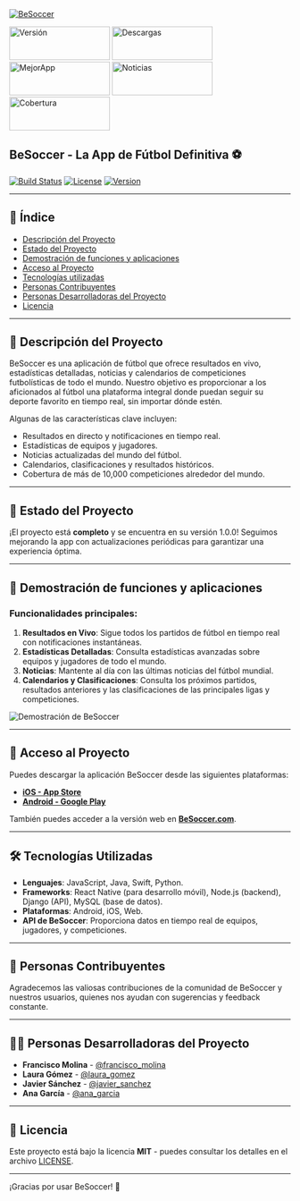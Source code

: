 <a href="https://es.besoccer.com/">
      <img src="https://company.besoccer.com/img/imagotipo/logo-besoccer.svg?v=1"  alt="BeSoccer">
</a>

<a href="https://x.com/besoccer_es"><img src="https://img.shields.io/badge/Version-7.8-blue" width="180" height="60" alt="Versión" /></a>
<a href="https://x.com/besoccer_es"><img src="https://img.shields.io/badge/Descargas-%2B10M-green" width="180" height="60" alt="Descargas"/></a>
<a href="https://x.com/besoccer_es"><img src="https://img.shields.io/badge/Mejor%20App-2016-pink" width="180" height="60" alt="MejorApp" /></a>
<a href="https://x.com/besoccer_es"><img src="https://img.shields.io/badge/Noticias%20A%C3%B1o-%2B250k-purple" width="180" height="60" alt="Noticias" /></a>
<a href="https://x.com/besoccer_es"><img src="https://img.shields.io/badge/Cobertura-%2B24%2F7-yellow" width="180" height="60" alt="Cobertura" /></a>

## BeSoccer - La App de Fútbol Definitiva ⚽
[![Build Status](https://img.shields.io/badge/Build-Passing-brightgreen)](https://besoccer.com) 
[![License](https://img.shields.io/badge/License-MIT-blue.svg)](LICENSE) 
[![Version](https://img.shields.io/badge/Version-1.0.0-orange)](https://besoccer.com)

---

## 📑 Índice

- [Descripción del Proyecto](#descripción-del-proyecto)
- [Estado del Proyecto](#estado-del-proyecto)
- [Demostración de funciones y aplicaciones](#demostración-de-funciones-y-aplicaciones)
- [Acceso al Proyecto](#acceso-al-proyecto)
- [Tecnologías utilizadas](#tecnologías-utilizadas)
- [Personas Contribuyentes](#personas-contribuyentes)
- [Personas Desarrolladoras del Proyecto](#personas-desarrolladoras-del-proyecto)
- [Licencia](#licencia)

---

## 📖 Descripción del Proyecto

BeSoccer es una aplicación de fútbol que ofrece resultados en vivo, estadísticas detalladas, noticias y calendarios de competiciones futbolísticas de todo el mundo. Nuestro objetivo es proporcionar a los aficionados al fútbol una plataforma integral donde puedan seguir su deporte favorito en tiempo real, sin importar dónde estén.

Algunas de las características clave incluyen:
- Resultados en directo y notificaciones en tiempo real.
- Estadísticas de equipos y jugadores.
- Noticias actualizadas del mundo del fútbol.
- Calendarios, clasificaciones y resultados históricos.
- Cobertura de más de 10,000 competiciones alrededor del mundo.

---

## 🚧 Estado del Proyecto

¡El proyecto está **completo** y se encuentra en su versión 1.0.0! Seguimos mejorando la app con actualizaciones periódicas para garantizar una experiencia óptima.

---

## 📱 Demostración de funciones y aplicaciones

### Funcionalidades principales:
1. **Resultados en Vivo**: Sigue todos los partidos de fútbol en tiempo real con notificaciones instantáneas.
2. **Estadísticas Detalladas**: Consulta estadísticas avanzadas sobre equipos y jugadores de todo el mundo.
3. **Noticias**: Mantente al día con las últimas noticias del fútbol mundial.
4. **Calendarios y Clasificaciones**: Consulta los próximos partidos, resultados anteriores y las clasificaciones de las principales ligas y competiciones.

![Demostración de BeSoccer](https://cdn.besoccer.com/apps/img/bg/home_v3.png)

---

## 🚀 Acceso al Proyecto

Puedes descargar la aplicación BeSoccer desde las siguientes plataformas:

- **[iOS - App Store](https://apps.apple.com/es/app/besoccer/id908843605)** 
- **[Android - Google Play](https://play.google.com/store/apps/details?id=com.besoccer.client.android&hl=es&gl=US)** 

También puedes acceder a la versión web en **[BeSoccer.com](https://www.besoccer.com)**.

---

## 🛠 Tecnologías Utilizadas

- **Lenguajes**: JavaScript, Java, Swift, Python.
- **Frameworks**: React Native (para desarrollo móvil), Node.js (backend), Django (API), MySQL (base de datos).
- **Plataformas**: Android, iOS, Web.
- **API de BeSoccer**: Proporciona datos en tiempo real de equipos, jugadores, y competiciones.

---

## 👥 Personas Contribuyentes

Agradecemos las valiosas contribuciones de la comunidad de BeSoccer y nuestros usuarios, quienes nos ayudan con sugerencias y feedback constante.

---

## 👨‍💻 Personas Desarrolladoras del Proyecto

- **Francisco Molina** - [@francisco_molina](https://github.com/francisco_molina)
- **Laura Gómez** - [@laura_gomez](https://github.com/laura_gomez)
- **Javier Sánchez** - [@javier_sanchez](https://github.com/javier_sanchez)
- **Ana García** - [@ana_garcia](https://github.com/ana_garcia)

---

## 📜 Licencia

Este proyecto está bajo la licencia **MIT** - puedes consultar los detalles en el archivo [LICENSE](LICENSE).

---

¡Gracias por usar BeSoccer! 💚
